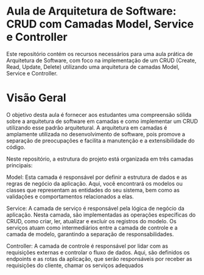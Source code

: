 <h1>
Aula de Arquitetura de Software: CRUD com Camadas Model, Service e Controller
</h1>

<p>Este repositório contém os recursos necessários para uma aula prática de Arquitetura de Software, com foco na implementação de um CRUD (Create, Read, Update, Delete) utilizando uma arquitetura de camadas Model, Service e Controller.</p>

<h1>Visão Geral</h1>

<p>O objetivo desta aula é fornecer aos estudantes uma compreensão sólida sobre a arquitetura de software em camadas e como implementar um CRUD utilizando esse padrão arquitetural. A arquitetura em camadas é amplamente utilizada no desenvolvimento de software, pois promove a separação de preocupações e facilita a manutenção e a extensibilidade do código.

Neste repositório, a estrutura do projeto está organizada em três camadas principais:

Model: Esta camada é responsável por definir a estrutura de dados e as regras de negócio da aplicação. Aqui, você encontrará os modelos ou classes que representam as entidades do seu sistema, bem como as validações e comportamentos relacionados a elas.

Service: A camada de serviço é responsável pela lógica de negócio da aplicação. Nesta camada, são implementadas as operações específicas do CRUD, como criar, ler, atualizar e excluir os registros do modelo. Os serviços atuam como intermediários entre a camada de controle e a camada de modelo, garantindo a separação de responsabilidades.

Controller: A camada de controle é responsável por lidar com as requisições externas e controlar o fluxo de dados. Aqui, são definidos os endpoints e as rotas da aplicação, que serão responsáveis por receber as requisições do cliente, chamar os serviços adequados</p>
